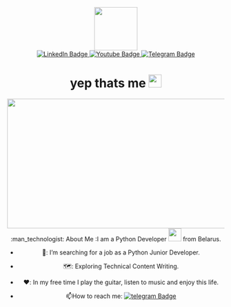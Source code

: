 <div id="header" align="center">
  <img src="https://media.giphy.com/media/l0HlD6X5Pi5EKDmbm/giphy.gif" width="100"/>
<div id="badges">
  <a href="http://www.linkedin.com/in/pumpezny">
    <img src="https://img.shields.io/badge/LinkedIn-blue?style=for-the-badge&logo=linkedin&logoColor=white" alt="LinkedIn Badge"/>
  </a>
  <a href="https://m.youtube.com/watch?fbclid=PAAabJgIaIcs4PfRc4HHbBMyBkz8O8TmJ3enMY_TgcqGPtvPdOOk6jEEpfUbk&v=GrC44mzZomk&feature=youtu.be">
    <img src="https://img.shields.io/badge/YouTube-red?style=for-the-badge&logo=youtube&logoColor=white" alt="Youtube Badge"/>
  </a>
  <a href="http://t.me/Pyth0n_Developer">
    <img src="https://img.shields.io/badge/Telegram-blue?logo=telegram&logoColor=white&style=for-the-badge" alt="Telegram Badge"/>
  </a>
</div>
<img src="https://komarev.com/ghpvc/?username=pumpezny&style=flat-square&color=blue" alt=""/>
<h1>
  yep thats me
  <img src="https://media.giphy.com/media/hvRJCLFzcasrR4ia7z/giphy.gif" width="30px"/>
</h1>
  <div align="center">
  <img src="https://media.giphy.com/media/bJ4TVNYNUympPgcpem/giphy.gif" width="600" height="300"/>
</div>
  :man_technologist: About Me :I am a Python Developer <img src="https://media.giphy.com/media/WUlplcMpOCEmTGBtBW/giphy.gif" width="30"> from Belarus.
  
- 🔭: I’m searching for a job as a Python Junior Developer.

- 🗺️: Exploring Technical Content Writing.

- ❤️: In my free time I play the guitar, listen to music and enjoy this life.

- :mailbox:How to reach me: [![telegram Badge](https://img.shields.io/badge/-pumpezny-blue?style=flat&logo=telegram&logoColor=white)](http://t.me/Pyth0n_Developer)
<!--
